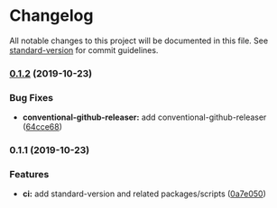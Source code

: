 # Changelog

All notable changes to this project will be documented in this file. See [standard-version](https://github.com/conventional-changelog/standard-version) for commit guidelines.

### [0.1.2](https://github.com/darylwalsh/react-k8s-emotion-ts-cypress/compare/v0.1.1...v0.1.2) (2019-10-23)


### Bug Fixes

* **conventional-github-releaser:** add conventional-github-releaser ([64cce68](https://github.com/darylwalsh/react-k8s-emotion-ts-cypress/commit/64cce6852b70295de59a06eb7a9e1a139f0ef134))

### 0.1.1 (2019-10-23)


### Features

* **ci:** add standard-version and related packages/scripts ([0a7e050](https://github.com/darylwalsh/react-k8s-emotion-ts-cypress/commit/0a7e0503b393ff18459d56141802928e5e491002))
